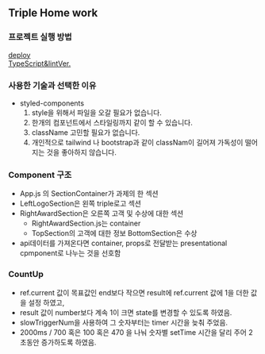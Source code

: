 ## Triple Home work

> 
### 프로젝트 실행 방법
[deploy](https://triple-homework.vercel.app)
<br/>
[TypeScript&lintVer.](https://github.com/ajrfyd/triple-homework-ver-type)

### 사용한 기술과 선택한 이유
- styled-components
  1. style을 위해서 파일을 오갈 필요가 없습니다.
  2. 한개의 컴포넌트에서 스타일링까지 같이 할 수 있습니다. 
  3. className 고민할 필요가 없습니다. 
  4. 개인적으로 tailwind 나 bootstrap과 같이 classNam이 길어져 가독성이 떨어지는 것을 좋아하지 않습니다.

### Component 구조 
- App.js 의 SectionContainer가 과제의 한 섹션
- LeftLogoSection은 왼쪽 triple로고 섹션
- RightAwardSection은 오른쪽 고객 및 수상에 대한 섹션
  - RightAwardSection.js는 container
  - TopSection의 고객에 대한 정보 BottomSection은 수상
- api데이터를 가져온다면 container, props로 전달받는 presentational cpmponent로 나누는 것을 선호함

### CountUp 
- ref.current 값이 목표값인 end보다 작으면 result에 ref.current 값에 1을 더한 값을 설정 하였고,
- result 값이 number보다 계속 1이 크면 state를 변경할 수 있도록 하였음. 
- slowTriggerNum을 사용하여 그 숫자부터는 timer 시간을 늦춰 주었음.
- 2000ms / 700 혹은 100 혹은 470 을 나눠 숫자별 setTime 시간을 달리 주어 2초동안 증가하도록 하였음. 
